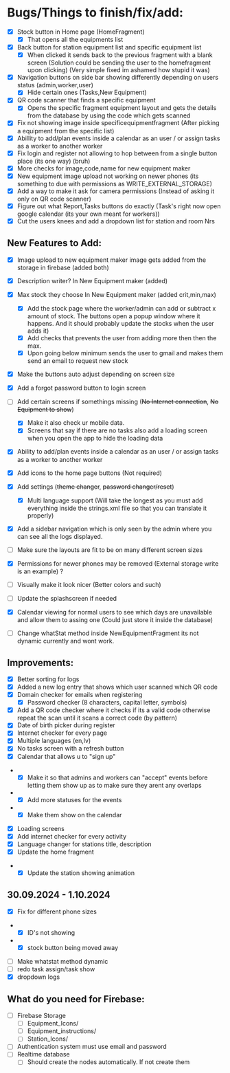 # Bugs/Things to finish/fix/add:

- [x] Stock button in Home page  (HomeFragment)
	- [x] That opens all the equipments list
- [x] Back button for station equipment list and specific equipment list
	- [x] When clicked it sends back to the previous fragment with a blank screen (Solution could be sending the user to the homefragment upon clicking) (Very simple fixed im ashamed how stupid it was)
- [x] Navigation buttons on side bar showing differently depending on users status (admin,worker,user)
	- [x] Hide certain ones (Tasks,New Equipment)
- [x] QR code scanner that finds a specific equipment
	- [x] Opens the specific fragment equipment layout and gets the details from the database by using the code which gets scanned
- [x] Fix not showing image inside specificequipmentfragment (After picking a equipment from the specific list)
- [x] Abillity to add/plan events inside a calendar as an user / or assign tasks as a worker to another worker
- [x] Fix login and register not allowing to hop between from a single button place (its one way) (bruh)
- [x] More checks for image,code,name for new equipment maker
- [x] New equipment image upload not working on newer phones (its something to due with permissions as WRITE_EXTERNAL_STORAGE)
- [x] Add a way to make it ask for camera permissions (Instead of asking it only on QR code scanner)
- [x] Figure out what Report,Tasks buttons do exactly (Task's right now open google calendar (its your own meant for workers))
- [x] Cut the users knees and add a dropdown list for station and room Nrs

## New Features to Add:

- [x] Image upload to new equipment maker image gets added from the storage in firebase (added both)
- [x] Description writer? In New Equipment maker (added)
- [x] Max stock they choose In New Equipment maker (added crit,min,max)
	- [x] Add the stock page where the worker/admin can add or subtract x amount of stock. The buttons open a popup window where it happens. And it should probably update the stocks when the user adds it)
    - [x] Add checks that prevents the user from adding more then then the max.
    - [x] Upon going below minimum sends the user to gmail and makes them send an email to request new stock
- [x] Make the buttons auto adjust depending on screen size
- [x] Add a forgot password button to login screen
- [ ] Add certain screens if somethings missing (~~No Internet connection~~, ~~No Equipment to show~~)
    - [x] Make it also check ur mobile data. 
    - [x] Screens that say if there are no tasks also add a loading screen when you open the app to hide the loading data
- [x] Ability to add/plan events inside a calendar as an user / or assign tasks as a worker to another worker
- [x] Add icons to the home page buttons (Not required)
- [x] Add settings (~~theme changer~~, ~~password changer/reset~~)
  - [x] Multi language support (Will take the longest as you must add everything inside the strings.xml file so that you can translate it properly)
- [x] Add a sidebar navigation which is only seen by the admin where you can see all the logs displayed.
- [ ] Make sure the layouts are fit to be on many different screen sizes
- [x] Permissions for newer phones may be removed (External storage write is an example) ?
- [ ] Visually make it look nicer (Better colors and such)
- [ ] Update the splashscreen if needed
- [x] Calendar viewing for normal users to see which days are unavailable and allow them to assing one (Could just store it inside the database)
- [ ] Change whatStat method inside NewEquipmentFragment its not dynamic currently and wont work.


## Improvements:
- [x] Better sorting for logs
- [x] Added a new log entry that shows which user scanned which QR code
- [x] Domain checker for emails when registering
  - [x] Password checker (8 characters, capital letter, symbols)
- [x] Add a QR code checker where it checks if its a valid code otherwise repeat the scan until it scans a correct code (by pattern)
- [x] Date of birth picker during register
- [x] Internet checker for every page
- [x] Multiple languages (en,lv)
- [x] No tasks screen with a refresh button
- [x] Calendar that allows u to "sign up"
- - [x] Make it so that admins and workers can "accept" events before letting them show up as to make sure they arent any overlaps
- - [x] Add more statuses for the events
- - [x] Make them show on the calendar
- [x] Loading screens
- [x] Add internet checker for every activity
- [x] Language changer for stations title, description
- [x] Update the home fragment
- - [x] Update the station showing animation

## 30.09.2024 - 1.10.2024
- [x] Fix for different phone sizes
- - [x] ID's not showing
- - [x] stock button being moved away
- [ ] Make whatstat method dynamic
- [ ] redo task assign/task show
- [x] dropdown logs

## What do you need for Firebase:
- [ ] Firebase Storage
	- [ ] Equipment_Icons/
    - [ ] Equipment_instructions/
    - [ ] Station_Icons/
- [ ] Authentication system must use email and password
- [ ] Realtime database
	- [ ] Should create the nodes automatically. If not create them
